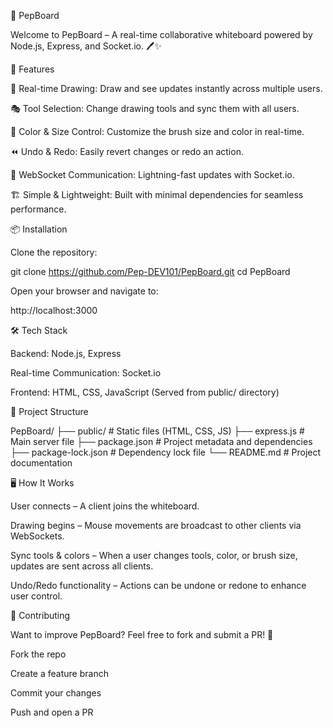 📌 PepBoard

Welcome to PepBoard – A real-time collaborative whiteboard powered by Node.js, Express, and Socket.io. 🖊️✨

🚀 Features

🎨 Real-time Drawing: Draw and see updates instantly across multiple users.

🎭 Tool Selection: Change drawing tools and sync them with all users.

🎨 Color & Size Control: Customize the brush size and color in real-time.

⏪ Undo & Redo: Easily revert changes or redo an action.

📡 WebSocket Communication: Lightning-fast updates with Socket.io.

🏗 Simple & Lightweight: Built with minimal dependencies for seamless performance.

📦 Installation

Clone the repository:

git clone https://github.com/Pep-DEV101/PepBoard.git
cd PepBoard

Open your browser and navigate to:

http://localhost:3000

🛠️ Tech Stack

Backend: Node.js, Express

Real-time Communication: Socket.io

Frontend: HTML, CSS, JavaScript (Served from public/ directory)

📂 Project Structure

PepBoard/
├── public/             # Static files (HTML, CSS, JS)
├── express.js          # Main server file
├── package.json        # Project metadata and dependencies
├── package-lock.json   # Dependency lock file
└── README.md           # Project documentation

🖥️ How It Works

User connects – A client joins the whiteboard.

Drawing begins – Mouse movements are broadcast to other clients via WebSockets.

Sync tools & colors – When a user changes tools, color, or brush size, updates are sent across all clients.

Undo/Redo functionality – Actions can be undone or redone to enhance user control.

🤝 Contributing

Want to improve PepBoard? Feel free to fork and submit a PR! 🚀

Fork the repo

Create a feature branch

Commit your changes

Push and open a PR



